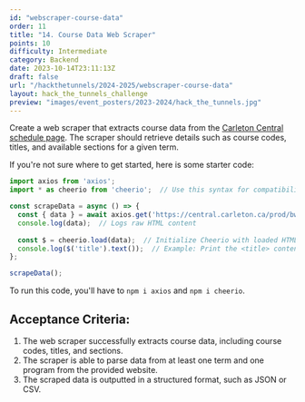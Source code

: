 ```yaml
---
id: "webscraper-course-data"
order: 11
title: "14. Course Data Web Scraper"
points: 10
difficulty: Intermediate
category: Backend
date: 2023-10-14T23:11:13Z
draft: false
url: "/hackthetunnels/2024-2025/webscraper-course-data"
layout: hack_the_tunnels_challenge
preview: "images/event_posters/2023-2024/hack_the_tunnels.jpg"
---
```


Create a web scraper that extracts course data from the [Carleton Central schedule page](https://central.carleton.ca/prod/bwysched.p_select_term?wsea_code=EXT). The scraper should retrieve details such as course codes, titles, and available sections for a given term.

If you're not sure where to get started, here is some starter code:

```typescript
import axios from 'axios';
import * as cheerio from 'cheerio';  // Use this syntax for compatibility

const scrapeData = async () => {
  const { data } = await axios.get('https://central.carleton.ca/prod/bwysched.p_select_term?wsea_code=EXT');
  console.log(data);  // Logs raw HTML content
  
  const $ = cheerio.load(data);  // Initialize Cheerio with loaded HTML
  console.log($('title').text());  // Example: Print the <title> content
};

scrapeData();
```

To run this code, you'll have to `npm i axios` and `npm i cheerio`.

## Acceptance Criteria:

1. The web scraper successfully extracts course data, including course codes, titles, and sections.
2. The scraper is able to parse data from at least one term and one program from the provided website.
3. The scraped data is outputted in a structured format, such as JSON or CSV.
